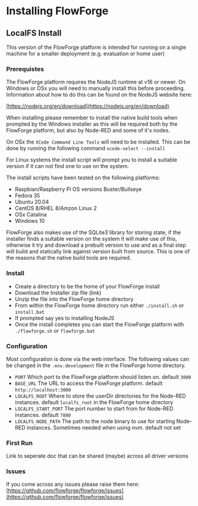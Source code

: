 # Installing FlowForge

## LocalFS Install

This version of the FlowForge platform is intended for running on a single machine for a smaller deployment (e.g. evaluation or home user)

### Prerequistes

The FlowForge platform requires the NodeJS runtime at v16 or newer. On Windows or OSx you will need to manually install this before proceeding. Information about how to do this can be found on the NodeJS website here:

[https://nodejs.org/en/download](https://nodejs.org/en/download)

When installing please remember to install the native build tools when prompted by the Windows installer as this will be required both by the FlowForge platform, but also by Node-RED and some of it's nodes.

On OSx the `XCode Command Line Tools` will need to be installed. This can be done by running the following command `xcode-select --install`

For Linux systems the install script will prompt you to install a suitable version if it can not find one to use on the system.

The install scripts have been tested on the following platforms:

 - Raspbian/Raspberry Pi OS versions Buster/Bullseye
 - Fedora 35
 - Ubuntu 20.04
 - CentOS 8/RHEL 8/Amzon Linux 2
 - OSx Catalina
 - Windows 10

FlowForge also makes use of the SQLite3 library for storing state, if the installer finds a suitable version on the system it will make use of this, otherwise it try and download a prebuilt version to use and as a final step will build and statically link against version built from source. This is one of the reasons that the native build tools are required.

### Install

 - Create a directory to be the home of your FlowForge install
 - Download the Installer zip file (link)
 - Unzip the file into the FlowForge home directory
 - From within the FlowForge home directory run either `./install.sh` or `install.bat`
 - If prompted say yes to installing NodeJS
 - Once the install completes you can start the FlowForge platform with `./flowforge.sh` or `flowforge.bat`


### Configuration

Most configuration is done via the web interface. The following values can be changed in the `.env.development` file in the FlowForge home directory.

- `PORT` Which port to the FlowForge platform should listen on. default `3000`
- `BASE_URL` The URL to access the FlowForge platform. default `http://localhost:3000`
- `LOCALFS_ROOT` Where to store the userDir directories for the Node-RED instances. default `localfs_root` in the FlowForge home directory
- `LOCALFS_START_PORT` The port number to start from for Node-RED instances. default `7880`
- `LOCALFS_NODE_PATH` The path to the node binary to use for starting Node-RED instances. Sometimes needed when using nvm. default not set

### First Run

Link to seperate doc that can be shared (maybe) across all driver versions

### Issues

If you come across any issues please raise them here: [https://github.com/flowforge/flowforge/issues](https://github.com/flowforge/flowforge/issues)
